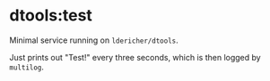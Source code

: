 # dtools:test

Minimal service running on `ldericher/dtools`.

Just prints out "Test!" every three seconds, which is then logged by `multilog`.

